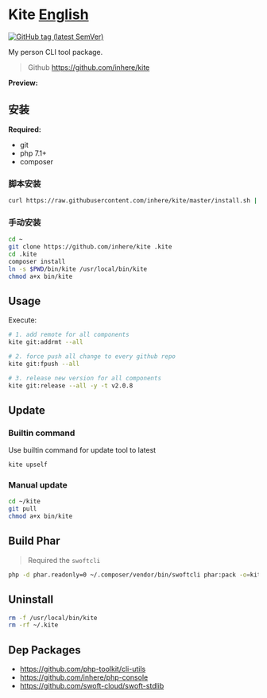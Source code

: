 # Kite [English](README.md)

[![GitHub tag (latest SemVer)](https://img.shields.io/github/tag/inhere/kite)](https://github.com/inhere/kite)

My person CLI tool package.

> Github https://github.com/inhere/kite

**Preview:**

## 安装

**Required:**

- git
- php 7.1+
- composer

### 脚本安装

```bash
curl https://raw.githubusercontent.com/inhere/kite/master/install.sh | bash
```

### 手动安装

```bash
cd ~
git clone https://github.com/inhere/kite .kite
cd .kite
composer install
ln -s $PWD/bin/kite /usr/local/bin/kite
chmod a+x bin/kite
```

## Usage

Execute:

```bash
# 1. add remote for all components
kite git:addrmt --all

# 2. force push all change to every github repo
kite git:fpush --all

# 3. release new version for all components
kite git:release --all -y -t v2.0.8
```

## Update

### Builtin command

Use builtin command for update tool to latest

```bash
kite upself
```

### Manual update

```bash
cd ~/kite
git pull
chmod a+x bin/kite
```

## Build Phar

> Required the `swoftcli`

```bash
php -d phar.readonly=0 ~/.composer/vendor/bin/swoftcli phar:pack -o=kite.phar
```

## Uninstall

```bash
rm -f /usr/local/bin/kite
rm -rf ~/.kite
```

## Dep Packages

- https://github.com/php-toolkit/cli-utils
- https://github.com/inhere/php-console
- https://github.com/swoft-cloud/swoft-stdlib
